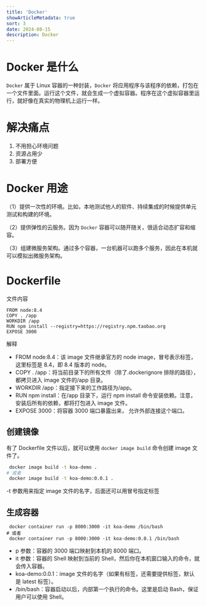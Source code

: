 ```yaml
---
title: 'Docker'
showArticleMetadata: true
sort: 3
date: 2024-08-15
description: Docker
---
```


# Docker 是什么

`Docker` 属于 Linux 容器的一种封装，`Docker` 将应用程序与该程序的依赖，打包在一个文件里面。运行这个文件，就会生成一个虚拟容器。程序在这个虚拟容器里运行，就好像在真实的物理机上运行一样。

# 解决痛点

1. 不用担心环境问题
2. 资源占用少
3. 部署方便

# Docker 用途

（1）提供一次性的环境。比如，本地测试他人的软件、持续集成的时候提供单元测试和构建的环境。

（2）提供弹性的云服务。因为 `Docker` 容器可以随开随关，很适合动态扩容和缩容。

（3）组建微服务架构。通过多个容器，一台机器可以跑多个服务，因此在本机就可以模拟出微服务架构。

# Dockerfile

文件内容

```
FROM node:8.4
COPY . /app
WORKDIR /app
RUN npm install --registry=https://registry.npm.taobao.org
EXPOSE 3000
```

解释

- FROM node:8.4：该 image 文件继承官方的 node image，冒号表示标签，这里标签是 8.4，即 8.4 版本的 node。
- COPY . /app：将当前目录下的所有文件（除了.dockerignore 排除的路径），都拷贝进入 image 文件的/app 目录。
- WORKDIR /app：指定接下来的工作路径为/app。
- RUN npm install：在/app 目录下，运行 npm install 命令安装依赖。注意，安装后所有的依赖，都将打包进入 image 文件。
- EXPOSE 3000：将容器 3000 端口暴露出来， 允许外部连接这个端口。

## 创建镜像

有了 Dockerfile 文件以后，就可以使用 `docker image build` 命令创建 image 文件了。

```bash
 docker image build -t koa-demo .
# 或者
 docker image build -t koa-demo:0.0.1 .
```

-t 参数用来指定 image 文件的名字，后面还可以用冒号指定标签

## 生成容器

```shell
 docker container run -p 8000:3000 -it koa-demo /bin/bash
# 或者
 docker container run -p 8000:3000 -it koa-demo:0.0.1 /bin/bash
```

- p 参数：容器的 3000 端口映射到本机的 8000 端口。
- it 参数：容器的 Shell 映射到当前的 Shell，然后你在本机窗口输入的命令，就会传入容器。
- koa-demo:0.0.1：image 文件的名字（如果有标签，还需要提供标签，默认是 latest 标签）。
- /bin/bash：容器启动以后，内部第一个执行的命令。这里是启动 Bash，保证用户可以使用 Shell。
